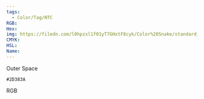 ```yaml
---
tags:
  - Color/Tag/NTC
RGB:
Hex:
img: https://filedn.com/l0hpzxl1f01yT7GHxtF8cyk/Color%20Snake/standard_csv_to_svg//2D383A.svg
CMYK:
HSL:
Name:
---
```

Outer Space
```palette
#2D383A
```
RGB
